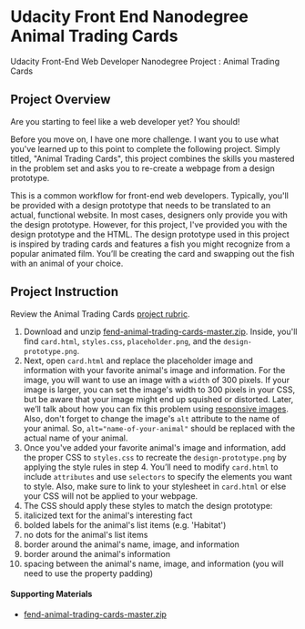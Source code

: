 # Udacity Front End Nanodegree Animal Trading Cards
Udacity Front-End Web Developer Nanodegree Project : Animal Trading Cards

## Project Overview
Are you starting to feel like a web developer yet? You should!

Before you move on, I have one more challenge. I want you to use what you've learned up to this point to complete the following project. Simply titled, "Animal Trading Cards", this project combines the skills you mastered in the problem set and asks you to re-create a webpage from a design prototype.

This is a common workflow for front-end web developers. Typically, you'll be provided with a design prototype that needs to be translated to an actual, functional website. In most cases, designers only provide you with the design prototype. However, for this project, I've provided you with the design prototype and the HTML. The design prototype used in this project is inspired by trading cards and features a fish you might recognize from a popular animated film. You’ll be creating the card and swapping out the fish with an animal of your choice.

## Project Instruction
Review the Animal Trading Cards [project rubric](https://review.udacity.com/#!/projects/7428479271/rubric).

1. Download and unzip [fend-animal-trading-cards-master.zip](https://github.com/udacity/fend-animal-trading-cards/archive/master.zip). Inside, you'll find `card.html`, `styles.css`, `placeholder.png`, and the `design-prototype.png`.
2. Next, open `card.html` and replace the placeholder image and information with your favorite animal's image and information. For the image, you will want to use an image with a `width` of 300 pixels. If your image is larger, you can set the image's width to 300 pixels in your CSS, but be aware that your image might end up squished or distorted. Later, we’ll talk about how you can fix this problem using [responsive images](https://classroom.udacity.com/nanodegrees/nd001/parts/0011345404/modules/273669854375462/lessons/3532609279/concepts/39168787570923). Also, don't forget to change the image's `alt` attribute to the name of your animal. So, `alt="name-of-your-animal"` should be replaced with the actual name of your animal.
3. Once you've added your favorite animal's image and information, add the proper CSS to `styles.css` to recreate the `design-prototype.png` by applying the style rules in step 4. You’ll need to modify `card.html` to include `attributes` and use `selectors` to specify the elements you want to style. Also, make sure to link to your stylesheet in `card.html` or else your CSS will not be applied to your webpage.
4. The CSS should apply these styles to match the design prototype:
  1. italicized text for the animal's interesting fact
  2. bolded labels for the animal's list items (e.g. 'Habitat')
  3. no dots for the animal's list items
  4. border around the animal's name, image, and information
  5. border around the animal's information
  6. spacing between the animal's name, image, and information (you will need to use the property padding)
  
  #### Supporting Materials
  * [fend-animal-trading-cards-master.zip](https://github.com/udacity/fend-animal-trading-cards/archive/master.zip)
